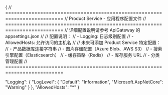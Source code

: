 {
  // ==========================================================================
  // Product Service - 应用程序配置文件
  // ==========================================================================
  // 详细配置说明请参考 ApiGateway 的 appsettings.json
  // 
  // 配置说明：
  //   - Logging: 日志级别配置
  //   - AllowedHosts: 允许访问的主机名
  // 
  // 未来可添加 Product Service 特定配置：
  //   - 产品数据库连接字符串
  //   - 图片存储配置（Azure Blob、AWS S3）
  //   - 搜索引擎配置（Elasticsearch）
  //   - 缓存策略（Redis）
  //   - 库存服务 URL
  //   - 分类管理配置
  // ==========================================================================
  
  "Logging": {
    "LogLevel": {
      "Default": "Information",
      "Microsoft.AspNetCore": "Warning"
    }
  },
  "AllowedHosts": "*"
}
